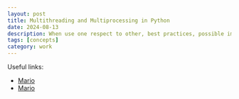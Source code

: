 ```yaml
---
layout: post
title: Multithreading and Multiprocessing in Python
date: 2024-08-13
description: When use one respect to other, best practices, possible implementations
tags: [concepts]
category: work
---
```


Useful links:

- [Mario](https://medium.com/capital-one-tech/python-guide-using-multiprocessing-versus-multithreading-55c4ea1788cd)
- [Mario](https://www.geeksforgeeks.org/difference-between-multithreading-vs-multiprocessing-in-python/)
